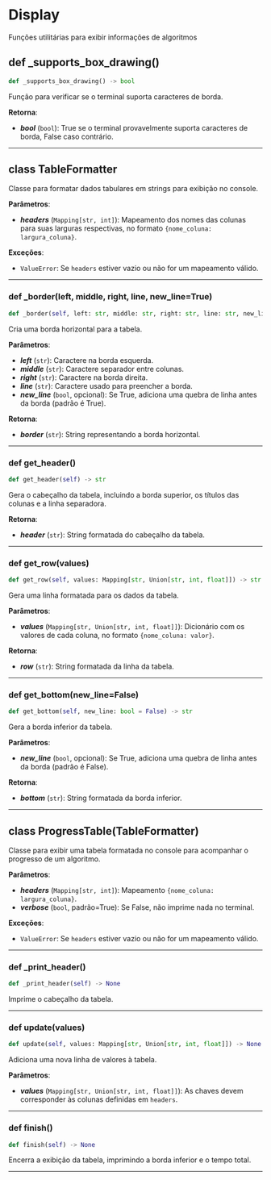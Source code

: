 # Display

Funções utilitárias para exibir informações de algoritmos

## def _supports_box_drawing()

```python
def _supports_box_drawing() -> bool
```

Função para verificar se o terminal suporta caracteres de borda.

**Retorna**:

* ***bool*** (`bool`): True se o terminal provavelmente suporta caracteres de borda, False caso contrário.

---

## class TableFormatter

Classe para formatar dados tabulares em strings para exibição no console.

**Parâmetros**:

* ***headers*** (`Mapping[str, int]`): Mapeamento dos nomes das colunas para suas larguras respectivas, no formato `{nome_coluna: largura_coluna}`.

**Exceções**:

* `ValueError`: Se `headers` estiver vazio ou não for um mapeamento válido.

---

### def _border(left, middle, right, line, new_line=True)

```python
def _border(self, left: str, middle: str, right: str, line: str, new_line: bool = True) -> str
```

Cria uma borda horizontal para a tabela.

**Parâmetros**:

* ***left*** (`str`): Caractere na borda esquerda.
* ***middle*** (`str`): Caractere separador entre colunas.
* ***right*** (`str`): Caractere na borda direita.
* ***line*** (`str`): Caractere usado para preencher a borda.
* ***new_line*** (`bool`, opcional): Se True, adiciona uma quebra de linha antes da borda (padrão é True).

**Retorna**:

* ***border*** (`str`): String representando a borda horizontal.

---

### def get_header()

```python
def get_header(self) -> str
```

Gera o cabeçalho da tabela, incluindo a borda superior, os títulos das colunas e a linha separadora.

**Retorna**:

* ***header*** (`str`): String formatada do cabeçalho da tabela.

---

### def get_row(values)

```python
def get_row(self, values: Mapping[str, Union[str, int, float]]) -> str
```

Gera uma linha formatada para os dados da tabela.

**Parâmetros**:

* ***values*** (`Mapping[str, Union[str, int, float]]`): Dicionário com os valores de cada coluna, no formato `{nome_coluna: valor}`.

**Retorna**:

* ***row*** (`str`): String formatada da linha da tabela.

---

### def get_bottom(new_line=False)

```python
def get_bottom(self, new_line: bool = False) -> str
```

Gera a borda inferior da tabela.

**Parâmetros**:

* ***new_line*** (`bool`, opcional): Se True, adiciona uma quebra de linha antes da borda (padrão é False).

**Retorna**:

* ***bottom*** (`str`): String formatada da borda inferior.

---

## class ProgressTable(TableFormatter)

Classe para exibir uma tabela formatada no console para acompanhar o progresso de um algoritmo.

**Parâmetros**:

* ***headers*** (`Mapping[str, int]`): Mapeamento `{nome_coluna: largura_coluna}`.
* ***verbose*** (`bool`, padrão=True): Se False, não imprime nada no terminal.

**Exceções**:

* `ValueError`: Se `headers` estiver vazio ou não for um mapeamento válido.

---

### def _print_header()

```python
def _print_header(self) -> None
```

Imprime o cabeçalho da tabela.

---

### def update(values)

```python
def update(self, values: Mapping[str, Union[str, int, float]]) -> None
```

Adiciona uma nova linha de valores à tabela.

**Parâmetros**:

* ***values*** (`Mapping[str, Union[str, int, float]]`): As chaves devem corresponder às colunas definidas em `headers`.

---

### def finish()

```python
def finish(self) -> None
```

Encerra a exibição da tabela, imprimindo a borda inferior e o tempo total.

---
